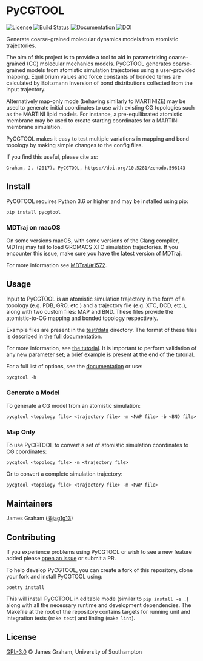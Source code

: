 # PyCGTOOL

[![License](https://img.shields.io/github/license/jag1g13/pycgtool.svg)](LICENSE)
[![Build Status](https://img.shields.io/github/workflow/status/jag1g13/pycgtool/Python%20package)](https://github.com/jag1g13/pycgtool/actions)
[![Documentation](https://readthedocs.org/projects/pycgtool/badge/?version=master)](http://pycgtool.readthedocs.io/en/master/?badge=master)
[![DOI](https://zenodo.org/badge/DOI/10.5281/zenodo.598143.svg)](https://doi.org/10.5281/zenodo.598143)

Generate coarse-grained molecular dynamics models from atomistic trajectories.

The aim of this project is to provide a tool to aid in parametrising coarse-grained (CG) molecular mechanics models.
PyCGTOOL generates coarse-grained models from atomistic simulation trajectories using a user-provided mapping. 
Equilibrium values and force constants of bonded terms are calculated by Boltzmann Inversion of bond distributions collected from the input trajectory.

Alternatively map-only mode (behaving similarly to MARTINIZE) may be used to generate initial coordinates to use with existing CG topologies such as the MARTINI lipid models.
For instance, a pre-equilibrated atomistic membrane may be used to create starting coordinates for a MARTINI membrane simulation.

PyCGTOOL makes it easy to test multiple variations in mapping and bond topology by making simple changes to the config files.

If you find this useful, please cite as:
```
Graham, J. (2017). PyCGTOOL, https://doi.org/10.5281/zenodo.598143
```

## Install

PyCGTOOL requires Python 3.6 or higher and may be installed using pip:
```
pip install pycgtool
```

### MDTraj on macOS

On some versions macOS, with some versions of the Clang compiler, MDTraj may fail to load GROMACS XTC simulation trajectories.
If you encounter this issue, make sure you have the latest version of MDTraj.

For more information see [MDTraj/#1572](https://github.com/mdtraj/mdtraj/issues/1572).

## Usage

Input to PyCGTOOL is an atomistic simulation trajectory in the form of a topology (e.g. PDB, GRO, etc.) and a trajectory file (e.g. XTC, DCD, etc.), along with two custom files: MAP and BND.
These files provide the atomistic-to-CG mapping and bonded topology respectively.

Example files are present in the [test/data](https://github.com/jag1g13/pycgtool/tree/master/test/data) directory.
The format of these files is described in the [full documentation](https://pycgtool.readthedocs.io/en/master/index.html).

For more information, see [the tutorial](https://pycgtool.readthedocs.io/en/master/tutorial.html).
It is important to perform validation of any new parameter set; a brief example is present at the end of the tutorial.

For a full list of options, see the [documentation](https://pycgtool.readthedocs.io/en/master/index.html) or use:
```
pycgtool -h
```

### Generate a Model

To generate a CG model from an atomistic simulation:
```
pycgtool <topology file> <trajectory file> -m <MAP file> -b <BND file>
```

### Map Only

To use PyCGTOOL to convert a set of atomistic simulation coordinates to CG coordinates:
```
pycgtool <topology file> -m <trajectory file>
```

Or to convert a complete simulation trajectory:
```
pycgtool <topology file> <trajectory file> -m <MAP file>
```

## Maintainers

James Graham ([@jag1g13](https://github.com/jag1g13))

## Contributing

If you experience problems using PyCGTOOL or wish to see a new feature added please [open an issue](https://github.com/jag1g13/pycgtool/issues/new) or submit a PR.

To help develop PyCGTOOL, you can create a fork of this repository, clone your fork and install PyCGTOOL using:
```
poetry install
```

This will install PyCGTOOL in editable mode (similar to `pip install -e .`) along with all the necessary runtime and development dependencies.
The Makefile at the root of the repository contains targets for running unit and integration tests (`make test`) and linting (`make lint`).

## License

[GPL-3.0](LICENSE) © James Graham, University of Southampton
